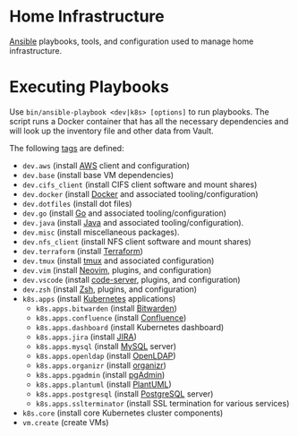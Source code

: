 # Home Infrastructure

[Ansible](https://www.ansible.com) playbooks, tools, and configuration used to manage home infrastructure.

# Executing Playbooks

Use `bin/ansible-playbook <dev|k8s> [options]` to run playbooks.  The script runs a Docker container that has all the
necessary dependencies and will look up the inventory file and other data from Vault.

The following [tags](https://docs.ansible.com/ansible/latest/user_guide/playbooks_tags.html) are defined:
  * `dev.aws` (install [AWS](https://aws.amazon.com/) client and configuration)
  * `dev.base` (install base VM dependencies)
  * `dev.cifs_client` (install CIFS client software and mount shares)
  * `dev.docker` (install [Docker](https://www.docker.com/) and associated tooling/configuration)
  * `dev.dotfiles` (install dot files)
  * `dev.go` (install [Go](https://golang.org/) and associated tooling/configuration)
  * `dev.java` (install [Java](https://www.oracle.com/technetwork/java/index.html) and associated
    tooling/configuration).
  * `dev.misc` (install miscellaneous packages).
  * `dev.nfs_client` (install NFS client software and mount shares)
  * `dev.terraform` (install [Terraform](https://terraform.io/))
  * `dev.tmux` (install [tmux](https://github.com/tmux/tmux) and associated configuration)
  * `dev.vim` (install [Neovim](https://neovim.io/), plugins, and configuration)
  * `dev.vscode` (install [code-server](https://github.com/cdr/code-server), plugins, and configuration)
  * `dev.zsh` (install [Zsh](http://zsh.sourceforge.net/), plugins, and configuration)
  * `k8s.apps` (install [Kubernetes](https://kubernetes.io) applications)
    * `k8s.apps.bitwarden` (install [Bitwarden](https://bitwarden.com/))
    * `k8s.apps.confluence` (install [Confluence](https://www.atlassian.com/software/confluence))
    * `k8s.apps.dashboard` (install Kubernetes dashboard)
    * `k8s.apps.jira` (install [JIRA](https://www.atlassian.com/software/jira))
    * `k8s.apps.mysql` (install [MySQL](https://mysql.org/) server)
    * `k8s.apps.openldap` (install [OpenLDAP](https://www.openldap.org))
    * `k8s.apps.organizr` (install [organizr](https://organizr.app/))
    * `k8s.apps.pgadmin` (install [pgAdmin](https://www.pgadmin.org/))
    * `k8s.apps.plantuml` (install [PlantUML](https://plantuml.com))
    * `k8s.apps.postgresql` (install [PostgreSQL](https://www.postgresql.org/) server)
    * `k8s.apps.sslterminator` (install SSL termination for various services)
  * `k8s.core` (install core Kubernetes cluster components)
  * `vm.create` (create VMs)
